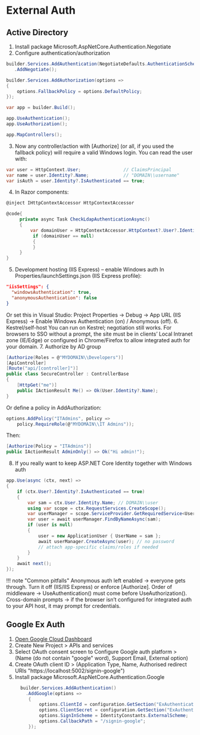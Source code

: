 # External Auth

## Active Directory
1. Install package Microsoft.AspNetCore.Authentication.Negotiate
2. Configure authentication/authorization
``` cs title="Program.cs"
builder.Services.AddAuthentication(NegotiateDefaults.AuthenticationScheme)
   .AddNegotiate();

builder.Services.AddAuthorization(options =>
{
    options.FallbackPolicy = options.DefaultPolicy;
});

var app = builder.Build();

app.UseAuthentication();
app.UseAuthorization();

app.MapControllers();
```
3. Now any controller/action with [Authorize] (or all, if you used the fallback policy) will require a valid Windows login. You can read the user with:
``` cs 
var user = HttpContext.User;                // ClaimsPrincipal
var name = user.Identity?.Name;             // "DOMAIN\\username"
var isAuth = user.Identity?.IsAuthenticated == true;
```
4. In Razor components:
``` cs
@inject IHttpContextAccessor HttpContextAccessor

@code{
     private async Task CheckLdapAuthenticationAsync()
     {
         var domainUser = HttpContextAccessor.HttpContext?.User?.Identity?.Name;
          if (domainUser == null)
          {
          }
     }
}
```
5. Development hosting (IIS Express) – enable Windows auth
In Properties/launchSettings.json (IIS Express profile):
``` json
"iisSettings": {
  "windowsAuthentication": true,
  "anonymousAuthentication": false
}
```
Or set this in Visual Studio: Project Properties → Debug → App URL (IIS Express) → Enable Windows Authentication (on) / Anonymous (off).
6. Kestrel/self-host
You can run on Kestrel; negotiation still works. For browsers to SSO without a prompt, the site must be in clients’ Local Intranet zone (IE/Edge) or configured in Chrome/Firefox to allow integrated auth for your domain.
7. Authorize by AD group
``` cs
[Authorize(Roles = @"MYDOMAIN\\Developers")]
[ApiController]
[Route("api/[controller]")]
public class SecureController : ControllerBase
{
    [HttpGet("me")]
    public IActionResult Me() => Ok(User.Identity?.Name);
}
```
Or define a policy in AddAuthorization:
``` cs
options.AddPolicy("ITAdmins", policy =>
    policy.RequireRole(@"MYDOMAIN\\IT Admins"));
```
Then:
``` cs
[Authorize(Policy = "ITAdmins")]
public IActionResult AdminOnly() => Ok("Hi admin!");
```
8. If you really want to keep ASP.NET Core Identity together with Windows auth
``` cs title="Program.cs"
app.Use(async (ctx, next) =>
{
    if (ctx.User?.Identity?.IsAuthenticated == true)
    {
        var sam = ctx.User.Identity.Name; // DOMAIN\\user
        using var scope = ctx.RequestServices.CreateScope();
        var userManager = scope.ServiceProvider.GetRequiredService<UserManager<ApplicationUser>>();
        var user = await userManager.FindByNameAsync(sam);
        if (user is null)
        {
            user = new ApplicationUser { UserName = sam };
            await userManager.CreateAsync(user); // no password
            // attach app-specific claims/roles if needed
        }
    }
    await next();
});
```
!!! note "Common pitfalls"
          Anonymous auth left enabled → everyone gets through. Turn it off (IIS/IIS Express) or enforce [Authorize].
          Order of middleware → UseAuthentication() must come before UseAuthorization().
          Cross-domain prompts → if the browser isn’t configured for integrated auth to your API host, it may prompt for credentials.


## Google Ex Auth
1. [Open Google Cloud Dashboard](https://console.cloud.google.com/)
2. Create New Project > APIs and services 
3. Select OAuth consent screen to Configure Google auth platform > (Name (do not contain "google" word), Support Email, External option)
4. Create OAuth client ID > (Application Type, Name, Authorised redirect URIs "https://localhost:5002/signin-google")
5. Install package Microsoft.AspNetCore.Authentication.Google
   ``` cs title="Program.cs"
     builder.Services.AddAuthentication()
       .AddGoogle(options =>
        {
            options.ClientId = configuration.GetSection("ExAuthentication:Google:ClientId").Value ?? string.Empty;
            options.ClientSecret = configuration.GetSection("ExAuthentication:Google:ClientSecret").Value ?? string.Empty;
            options.SignInScheme = IdentityConstants.ExternalScheme;
            options.CallbackPath = "/signin-google";
        });
   ```
